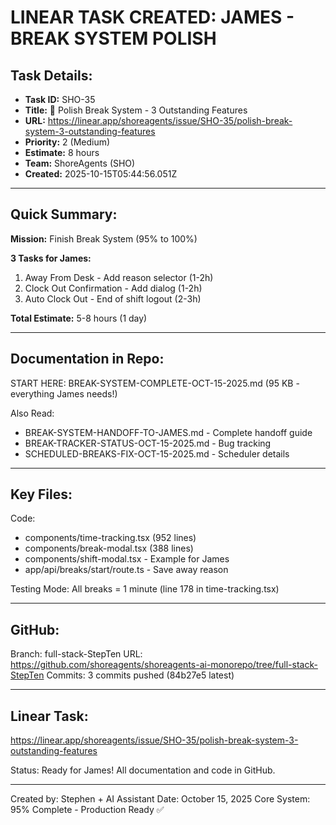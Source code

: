 # LINEAR TASK CREATED: JAMES - BREAK SYSTEM POLISH

## Task Details:
- **Task ID:** SHO-35
- **Title:** 🔧 Polish Break System - 3 Outstanding Features
- **URL:** https://linear.app/shoreagents/issue/SHO-35/polish-break-system-3-outstanding-features
- **Priority:** 2 (Medium)
- **Estimate:** 8 hours
- **Team:** ShoreAgents (SHO)
- **Created:** 2025-10-15T05:44:56.051Z

---

## Quick Summary:

**Mission:** Finish Break System (95% to 100%)

**3 Tasks for James:**
1. Away From Desk - Add reason selector (1-2h)
2. Clock Out Confirmation - Add dialog (1-2h)
3. Auto Clock Out - End of shift logout (2-3h)

**Total Estimate:** 5-8 hours (1 day)

---

## Documentation in Repo:

START HERE: BREAK-SYSTEM-COMPLETE-OCT-15-2025.md (95 KB - everything James needs!)

Also Read:
- BREAK-SYSTEM-HANDOFF-TO-JAMES.md - Complete handoff guide
- BREAK-TRACKER-STATUS-OCT-15-2025.md - Bug tracking
- SCHEDULED-BREAKS-FIX-OCT-15-2025.md - Scheduler details

---

## Key Files:

Code:
- components/time-tracking.tsx (952 lines)
- components/break-modal.tsx (388 lines)
- components/shift-modal.tsx - Example for James
- app/api/breaks/start/route.ts - Save away reason

Testing Mode: All breaks = 1 minute (line 178 in time-tracking.tsx)

---

## GitHub:

Branch: full-stack-StepTen
URL: https://github.com/shoreagents/shoreagents-ai-monorepo/tree/full-stack-StepTen
Commits: 3 commits pushed (84b27e5 latest)

---

## Linear Task:

https://linear.app/shoreagents/issue/SHO-35/polish-break-system-3-outstanding-features

Status: Ready for James! All documentation and code in GitHub.

---

Created by: Stephen + AI Assistant
Date: October 15, 2025
Core System: 95% Complete - Production Ready ✅
